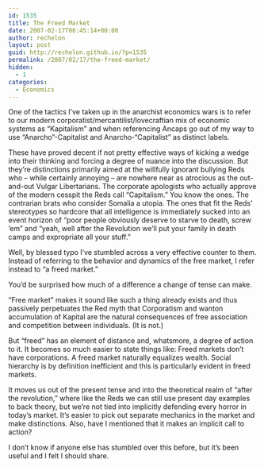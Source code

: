 ```yaml
---
id: 1535
title: The Freed Market
date: 2007-02-17T06:45:14+00:00
author: rechelon
layout: post
guid: http://rechelon.github.io/?p=1535
permalink: /2007/02/17/the-freed-market/
hidden:
  - 1
categories:
  - Economics
---
```

One of the tactics I&#8217;ve taken up in the anarchist economics wars is to refer to our modern corporatist/mercantilist/lovecraftian mix of economic systems as &#8220;Kapitalism&#8221; and when referencing Ancaps go out of my way to use &#8220;Anarcho&#8221;-Capitalist and Anarcho-&#8220;Capitalist&#8221; as distinct labels.

These have proved decent if not pretty effective ways of kicking a wedge into their thinking and forcing a degree of nuance into the discussion. But they&#8217;re distinctions primarily aimed at the willfully ignorant bullying Reds who &#8211; while certainly annoying &#8211; are nowhere near as atrocious as the out-and-out Vulgar Libertarians. The corporate apologists who actually approve of the modern cesspit the Reds call &#8220;Capitalism.&#8221; You know the ones. The contrarian brats who consider Somalia a utopia. The ones that fit the Reds&#8217; stereotypes so hardcore that all intelligence is immediately sucked into an event horizon of &#8220;poor people obviously deserve to starve to death, screw &#8217;em&#8221; and &#8220;yeah, well after the Revolution we’ll put your family in death camps and expropriate all your stuff.&#8221;

Well, by blessed typo I&#8217;ve stumbled across a very effective counter to them. Instead of referring to the behavior and dynamics of the free market, I refer instead to “a freed market.”

You&#8217;d be surprised how much of a difference a change of tense can make.
  
&#8220;Free market&#8221; makes it sound like such a thing already exists and thus passively perpetuates the Red myth that Corporatism and wanton accumulation of Kapital are the natural consequences of free association and competition between individuals. (It is not.)

But &#8220;freed&#8221; has an element of distance and, whatsmore, a degree of action to it. It becomes so much easier to state things like: Freed markets don&#8217;t have corporations. A freed market naturally equalizes wealth. Social hierarchy is by definition inefficient and this is particularly evident in freed markets.

It moves us out of the present tense and into the theoretical realm of &#8220;after the revolution,&#8221; where like the Reds we can still use present day examples to back theory, but we&#8217;re not tied into implicitly defending every horror in today&#8217;s market. It&#8217;s easier to pick out separate mechanics in the market and make distinctions. Also, have I mentioned that it makes an implicit call to action?

I don&#8217;t know if anyone else has stumbled over this before, but it&#8217;s been useful and I felt I should share.